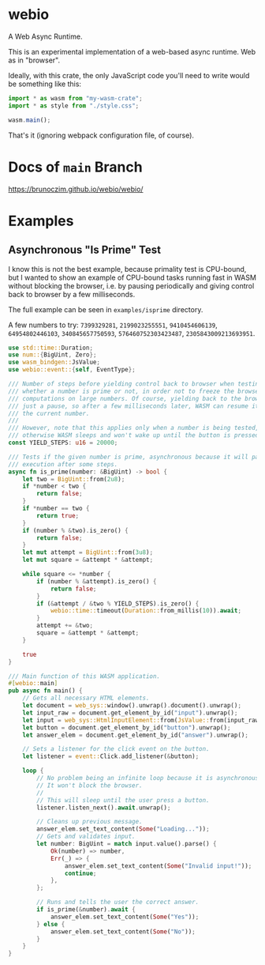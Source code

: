 # webio
A Web Async Runtime.

This is an experimental implementation of a web-based async runtime. Web as
in "browser".

Ideally, with this crate, the only JavaScript code you'll need to write would be
something like this:

```javascript
import * as wasm from "my-wasm-crate";
import * as style from "./style.css";

wasm.main();
```

That's it (ignoring webpack configuration file, of course).

# Docs of `main` Branch
https://brunoczim.github.io/webio/webio/

# Examples

## Asynchronous "Is Prime" Test

I know this is not the best example, because primality test is CPU-bound,
but I wanted to show an example of CPU-bound tasks running fast in WASM
without blocking the browser, i.e. by pausing periodically and giving
control back to browser by a few milliseconds.

The full example can be seen in `examples/isprime` directory.

A few numbers to try: `7399329281`, `2199023255551`, `9410454606139`,
`64954802446103`, `340845657750593`, `576460752303423487`,
`2305843009213693951`.

```rust
use std::time::Duration;
use num::{BigUint, Zero};
use wasm_bindgen::JsValue;
use webio::event::{self, EventType};

/// Number of steps before yielding control back to browser when testing
/// whether a number is prime or not, in order not to freeze the browser with
/// computations on large numbers. Of course, yielding back to the browser is
/// just a pause, so after a few milliseconds later, WASM can resume its job on
/// the current number.
///
/// However, note that this applies only when a number is being tested,
/// otherwise WASM sleeps and won't wake up until the button is pressed.
const YIELD_STEPS: u16 = 20000;

/// Tests if the given number is prime, asynchronous because it will pause the
/// execution after some steps.
async fn is_prime(number: &BigUint) -> bool {
    let two = BigUint::from(2u8);
    if *number < two {
        return false;
    }
    if *number == two {
        return true;
    }
    if (number % &two).is_zero() {
        return false;
    }
    let mut attempt = BigUint::from(3u8);
    let mut square = &attempt * &attempt;

    while square <= *number {
        if (number % &attempt).is_zero() {
            return false;
        }
        if (&attempt / &two % YIELD_STEPS).is_zero() {
            webio::time::timeout(Duration::from_millis(10)).await;
        }
        attempt += &two;
        square = &attempt * &attempt;
    }

    true
}

/// Main function of this WASM application.
#[webio::main]
pub async fn main() {
    // Gets all necessary HTML elements.
    let document = web_sys::window().unwrap().document().unwrap();
    let input_raw = document.get_element_by_id("input").unwrap();
    let input = web_sys::HtmlInputElement::from(JsValue::from(input_raw));
    let button = document.get_element_by_id("button").unwrap();
    let answer_elem = document.get_element_by_id("answer").unwrap();

    // Sets a listener for the click event on the button.
    let listener = event::Click.add_listener(&button);

    loop {
        // No problem being an infinite loop because it is asynchronous.
        // It won't block the browser.
        //
        // This will sleep until the user press a button.
        listener.listen_next().await.unwrap();

        // Cleans up previous message.
        answer_elem.set_text_content(Some("Loading..."));
        // Gets and validates input.
        let number: BigUint = match input.value().parse() {
            Ok(number) => number,
            Err(_) => {
                answer_elem.set_text_content(Some("Invalid input!"));
                continue;
            },
        };

        // Runs and tells the user the correct answer.
        if is_prime(&number).await {
            answer_elem.set_text_content(Some("Yes"));
        } else {
            answer_elem.set_text_content(Some("No"));
        }
    }
}
```
